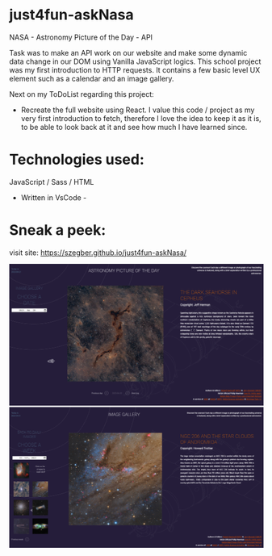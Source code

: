 # just4fun-askNasa

NASA - Astronomy Picture of the Day - API

Task was to make an API work on our website and make some dynamic data change in our DOM using Vanilla JavaScript logics. This school project was my first introduction to HTTP requests. It contains a few basic level UX element such as a calendar and an image gallery.

Next on my ToDoList regarding this project:
- Recreate the full website using React.
I value this code / project as my very first introduction to fetch, therefore I love the idea to keep it as it is, to be able to look back at it and see how much I have learned since.

# Technologies used:
JavaScript / Sass / HTML
- Written in VsCode -

# Sneak a peek:
visit site: https://szegber.github.io/just4fun-askNasa/

![screenshot01](https://github.com/SzegBer/just4fun-askNasa/blob/main/Ask-Nasa_01.png)
![screenshot01](https://github.com/SzegBer/just4fun-askNasa/blob/main/Ask-Nasa_02.png)
